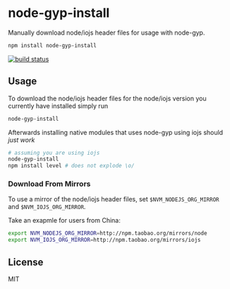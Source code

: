 # node-gyp-install

Manually download node/iojs header files for usage with node-gyp.

``` sh
npm install node-gyp-install
```

[![build status](http://img.shields.io/travis/mafintosh/node-gyp-install.svg?style=flat)](http://travis-ci.org/mafintosh/node-gyp-install)

## Usage

To download the node/iojs header files for the node/iojs version you currently
have installed simply run

``` sh
node-gyp-install
```

Afterwards installing native modules that uses node-gyp using iojs should *just work*

``` sh
# assuming you are using iojs
node-gyp-install
npm install level # does not explode \o/
```

### Download From Mirrors

To use a mirror of the node/iojs header files, set `$NVM_NODEJS_ORG_MIRROR` and `$NVM_IOJS_ORG_MIRROR`.

Take an exapmle for users from China:

``` sh
export NVM_NODEJS_ORG_MIRROR=http://npm.taobao.org/mirrors/node
export NVM_IOJS_ORG_MIRROR=http://npm.taobao.org/mirrors/iojs
```

## License

MIT
